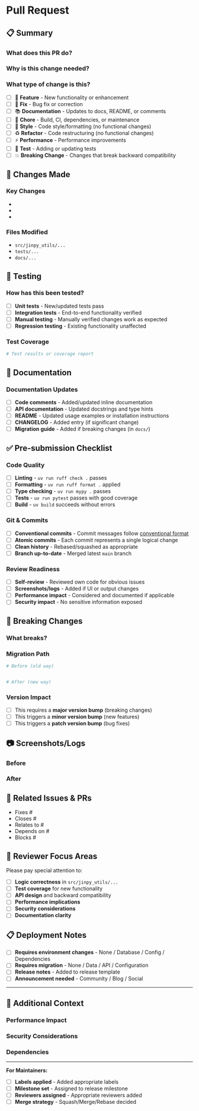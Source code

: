 # Pull Request

## 📋 Summary

### What does this PR do?

### Why is this change needed?

### What type of change is this?

- [ ] 🚀 **Feature** - New functionality or enhancement  
- [ ] 🐛 **Fix** - Bug fix or correction
- [ ] 📚 **Documentation** - Updates to docs, README, or comments
- [ ] 🔧 **Chore** - Build, CI, dependencies, or maintenance  
- [ ] 🎨 **Style** - Code style/formatting (no functional changes)
- [ ] ♻️ **Refactor** - Code restructuring (no functional changes)
- [ ] ⚡ **Performance** - Performance improvements
- [ ] 🧪 **Test** - Adding or updating tests
- [ ] 💥 **Breaking Change** - Changes that break backward compatibility

## 🔄 Changes Made

### Key Changes

-
-
-

### Files Modified

- `src/jinpy_utils/...`
- `tests/...`
- `docs/...`

## 🧪 Testing

### How has this been tested?

- [ ] **Unit tests** - New/updated tests pass
- [ ] **Integration tests** - End-to-end functionality verified  
- [ ] **Manual testing** - Manually verified changes work as expected
- [ ] **Regression testing** - Existing functionality unaffected

### Test Coverage

```python
# Test results or coverage report
```

## 📖 Documentation

### Documentation Updates

- [ ] **Code comments** - Added/updated inline documentation
- [ ] **API documentation** - Updated docstrings and type hints
- [ ] **README** - Updated usage examples or installation instructions  
- [ ] **CHANGELOG** - Added entry (if significant change)
- [ ] **Migration guide** - Added if breaking changes (in `docs/`)

## ✅ Pre-submission Checklist

### Code Quality

- [ ] **Linting** - `uv run ruff check .` passes
- [ ] **Formatting** - `uv run ruff format .` applied  
- [ ] **Type checking** - `uv run mypy .` passes
- [ ] **Tests** - `uv run pytest` passes with good coverage
- [ ] **Build** - `uv build` succeeds without errors

### Git & Commits  

- [ ] **Conventional commits** - Commit messages follow [conventional format](https://www.conventionalcommits.org/)
- [ ] **Atomic commits** - Each commit represents a single logical change
- [ ] **Clean history** - Rebased/squashed as appropriate
- [ ] **Branch up-to-date** - Merged latest `main` branch

### Review Readiness

- [ ] **Self-review** - Reviewed own code for obvious issues
- [ ] **Screenshots/logs** - Added if UI or output changes
- [ ] **Performance impact** - Considered and documented if applicable
- [ ] **Security impact** - No sensitive information exposed

## 🚨 Breaking Changes

### What breaks?

### Migration Path  

```python
# Before (old way)


# After (new way)

```

### Version Impact

- [ ] This requires a **major version bump** (breaking changes)
- [ ] This triggers a **minor version bump** (new features)  
- [ ] This triggers a **patch version bump** (bug fixes)

## 📷 Screenshots/Logs

### Before

### After  

## 🔗 Related Issues & PRs

- Fixes #
- Closes #  
- Relates to #
- Depends on #
- Blocks #

## 🎯 Reviewer Focus Areas

Please pay special attention to:

- [ ] **Logic correctness** in `src/jinpy_utils/...`
- [ ] **Test coverage** for new functionality
- [ ] **API design** and backward compatibility
- [ ] **Performance implications**
- [ ] **Security considerations**
- [ ] **Documentation clarity**

## 📋 Deployment Notes

- [ ] **Requires environment changes** - None / Database / Config / Dependencies
- [ ] **Requires migration** - None / Data / API / Configuration  
- [ ] **Release notes** - Added to release template
- [ ] **Announcement needed** - Community / Blog / Social

---

## 📝 Additional Context

### Performance Impact

### Security Considerations  

### Dependencies

---

**For Maintainers:**

- [ ] **Labels applied** - Added appropriate labels
- [ ] **Milestone set** - Assigned to release milestone  
- [ ] **Reviewers assigned** - Appropriate reviewers added
- [ ] **Merge strategy** - Squash/Merge/Rebase decided
